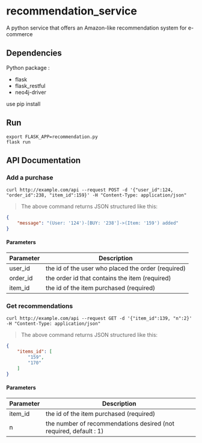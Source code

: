 # __recommendation_service__
A python service that offers an Amazon-like recommendation system for e-commerce
 
## Dependencies
 
Python package :
 
* flask
* flask_restful
* neo4j-driver
 
use pip install

## Run

```shell
export FLASK_APP=recommendation.py
flask run
```

## API Documentation
 
### Add a purchase
 
```shell
curl http://example.com/api --request POST -d '{"user_id":124, "order_id":238, "item_id":159}' -H "Content-Type: application/json"
```

> The above command returns JSON structured like this:

```json
{
    "message": "(User: '124')-[BUY: '238']->(Item: '159') added"
}
```

#### Parameters

Parameter | Description
--------- | -----------
user_id | the id of the user who placed the order (required)
order_id | the order id that contains the item (required)
item_id | the id of the item purchased (required)

### Get recommendations
 
 ```shell
curl http://example.com/api --request GET -d '{"item_id":139, "n":2}' -H "Content-Type: application/json"
```

> The above command returns JSON structured like this:

```json
{
    "items_id": [
        "159",
        "170"
    ]
}
```

#### Parameters

Parameter | Description
--------- | -----------
item_id | the id of the item purchased (required)
n | the number of recommendations desired (not required, default : 1)
